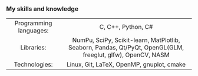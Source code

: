 ### My skills and knowledge
| | |
|:---:|:---:|
| Programming languages: | C, C++, Python, C# |
| Libraries: | NumPu, SciPy, Scikit-learn, MatPlotlib, Seaborn, Pandas, Qt/PyQt, OpenGL(GLM, freeglut, glfw), OpenCV, NASM |
| Technologies: | Linux, Git, LaTeX, OpenMP, gnuplot, cmake |
<!--
# Ray tracing project
___
| |
|:-------------------:|
|![](./images/ray_tracing_1)|
___
![](./images/after_antialiasing_10)
___
![](./images/out_image4x4chr.png)
___
![](./images/2_out_image4x4chr.png)
___
**AstonMartinN/AstonMartinN** is a ✨ _special_ ✨ repository because its `README.md` (this file) appears on your GitHub profile.
Here are some ideas to get you started:

- 🔭 I’m currently working on ...
- 🌱 I’m currently learning ...
- 👯 I’m looking to collaborate on ...
- 🤔 I’m looking for help with ...
- 💬 Ask me about ...
- 📫 How to reach me: ...
- 😄 Pronouns: ...
- ⚡ Fun fact: ...
-->
